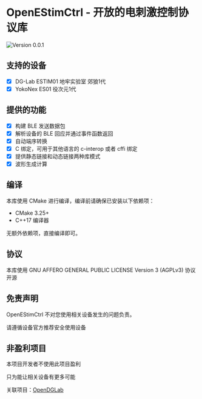 # OpenEStimCtrl - 开放的电刺激控制协议库

![Version 0.0.1](https://img.shields.io/badge/Version-0.0.1-blue)

## 支持的设备
- [x] DG-Lab ESTIM01 地牢实验室 郊狼1代
- [x] YokoNex ES01 役次元1代

## 提供的功能
- [x] 构建 BLE 发送数据包
- [x] 解析设备的 BLE 回应并通过事件函数返回
- [x] 自动端序转换
- [x] C 绑定，可用于其他语言的 c-interop 或者 cffi 绑定
- [x] 提供静态链接和动态链接两种库模式
- [x] 波形生成计算

## 编译
本库使用 CMake 进行编译，编译前请确保已安装以下依赖项：
- CMake 3.25+
- C++17 编译器

无额外依赖项，直接编译即可。

## 协议
本库使用 GNU AFFERO GENERAL PUBLIC LICENSE Version 3 (AGPLv3) 协议开源

## 免责声明
OpenEStimCtrl 不对您使用相关设备发生的问题负责。

请遵循设备官方推荐安全使用设备

## 非盈利项目
本项目开发者不使用此项目盈利

只为能让相关设备有更多可能

关联项目：[OpenDGLab](opendglab.github.io)
